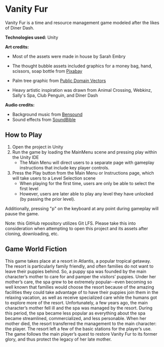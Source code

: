 # Vanity Fur

Vanity Fur is a time and resource management game modeled after the likes of Diner Dash.

**Technologies used:** Unity

**Art credits:**

- Most of the assets were made in house by Sarah Embry
- The thought bubble assets included graphics for a money bag, hand, scissors, soap bottle from [Pixabay](https://pixabay.com)
- Palm tree graphic from [Public Domain Vectors](https://publicdomainvectors.org/en/free-clipart/Palm-tree-drawing/59009.html)

- Heavy artistic inspiration was drawn from Animal Crossing, Webkinz, Sally's Spa, Club Penguin, and Diner Dash

**Audio credits:**

- Background music from [Bensound](https://www.bensound.com/royalty-free-music/track/cute)
- Sound effects from [SoundBible](soundbible.com)

## How to Play
1. Open the project in Unity
2. Run the game by loading the MainMenu scene and pressing play within the Unity IDE
   - The Main Menu will direct users to a separate page with gameplay instructions that include key player controls.
3. Press the Play button from the Main Menu or Instructions page, which will take users to a Level Selection scene
   - When playing for the first time, users are only be able to select the first level
   - However, users are later able to play any level they have unlocked (by passing the prior level). 

Additionally, pressing "p" on the keyboard at any point during gameplay will pause the game.

Note: this GitHub repository utilizes Git LFS. Please take this into consideration when attempting to open this project and its assets after cloning, downloading, etc.

## Game World Fiction
This game takes place at a resort in Atlantis, a popular tropical getaway. The resort is particularly family friendly, and often families do not want to leave their puppies behind. So, a puppy spa was founded by the main character’s mother to care for and pamper the visitors’ puppies. Under her mother’s care, the spa grew to be extremely popular--even becoming so well known that families would choose the resort because of the amazing facilities they could take advantage of to have their puppies join them in the relaxing vacation, as well as receive specialized care while the humans got to explore more of the resort. Unfortunately, a few years ago, the main character’s mother fell ill and the spa was managed by the resort. During this period, the spa became less popular as everything about the spa became streamlined, commercialized, and less personable. When her mother died, the resort transferred the management to the main character: the player. The resort left a few of the basic stations for the player’s use. The game follows the main player’s quest to restore Vanity Fur to its former glory, and thus protect the legacy of her late mother.
